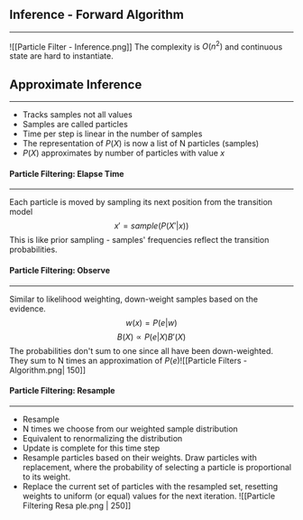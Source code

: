 ## Inference - Forward Algorithm
_____
![[Particle Filter - Inference.png]]
The complexity is $O(n^2)$ and continuous state are hard to instantiate. 

## Approximate Inference
____
- Tracks samples not all values
- Samples are called particles
- Time per step is linear in the number of samples
- The representation of $P(X)$ is now a list of N particles (samples)
- $P(X)$ approximates by number of particles with value $x$

#### Particle Filtering: Elapse Time 
___
Each particle is moved by sampling its next position from the transition model $$x'=sample(P(X'|x))$$
This is like prior sampling - samples' frequencies reflect the transition probabilities.

#### Particle Filtering: Observe
____
Similar to likelihood weighting, down-weight samples based on the evidence. 
$$w(x)=P(e|w)$$
$$B(X)\propto P(e|X)B'(X) $$
The probabilities don't sum to one since all have been down-weighted. They sum to N times an approximation of $P(e)$![[Particle Filters - Algorithm.png| 150]]
#### Particle Filtering: Resample
____
- Resample
- N times we choose from our weighted sample distribution
- Equivalent to renormalizing the distribution 
- Update is complete for this time step
- Resample particles based on their weights. Draw particles with replacement, where the probability of selecting a particle is proportional to its weight.
- Replace the current set of particles with the resampled set, resetting weights to uniform (or equal) values for the next iteration.
![[Particle Filtering Resa ple.png | 250]]